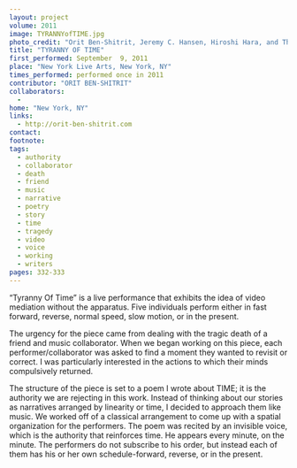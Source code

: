 ```yaml
---
layout: project
volume: 2011
image: TYRANNYofTIME.jpg
photo_credit: "Orit Ben-Shitrit, Jeremy C. Hansen, Hiroshi Hara, and Thomas Stevenson"
title: "TYRANNY OF TIME"
first_performed: September  9, 2011
place: "New York Live Arts, New York, NY"
times_performed: performed once in 2011
contributor: "ORIT BEN-SHITRIT"
collaborators: 
  - 
home: "New York, NY"
links: 
  - http://orit-ben-shitrit.com
contact: 
footnote: 
tags: 
  - authority
  - collaborator
  - death
  - friend
  - music
  - narrative
  - poetry
  - story
  - time
  - tragedy
  - video
  - voice
  - working
  - writers
pages: 332-333
---
```


“Tyranny Of Time” is a live performance that exhibits the idea of video mediation without the apparatus. Five individuals perform either in fast forward, reverse, normal speed, slow motion, or in the present. 

The urgency for the piece came from dealing with the tragic death of a friend and music collaborator. When we began working on this piece, each performer/collaborator was asked to find a moment they wanted to revisit or correct. I was particularly interested in the actions to which their minds compulsively returned. 

The structure of the piece is set to a poem I wrote about TIME; it is the authority we are rejecting in this work. Instead of thinking about our stories as narratives arranged by linearity or time, I decided to approach them like music. We worked off of a classical arrangement to come up with a spatial organization for the performers. The poem was recited by an invisible voice, which is the authority that reinforces time. He appears every minute, on the minute. The performers do not subscribe to his order, but instead each of them has his or her own schedule-forward, reverse, or in the present.
